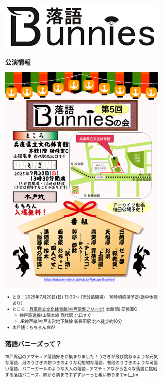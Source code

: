 ![落語バニーズ](./img/Logo.png "落語バニーズ")


## 公演情報

![第5回落語バニーズの会](./img/Chirashi/5th.png "第5回落語バニーズの会")

* とき：2025年7月20日(日) 13:30〜 (15分前開場)　16時頃終演予定(途中休憩あり）
* ところ：[兵庫県立文化体育館(神戸常盤アリーナ)](https://www.hyogobuntai.jp/) 本館1階 研修室C
  * 神戸高速線/山陽本線 西代駅 北口すぐ
  * JR神戸線/神戸市営地下鉄線 新長田駅 北へ徒歩約10分
* 木戸銭：もちろん*無料*


## 落語バニーズって？

神戸周辺のアマチュア落語好きが集まりました！うさぎが飛び跳ねるような元気な落語、月のうさぎの餅つきのような幻想的な落語、普段のうさぎのような可愛い落語、バニーガールのような大人の落語…アマチュアながら色々な落語に挑戦する落語バニーズ、隅から隅までずずずいーっと希い奉りますm(__)m
